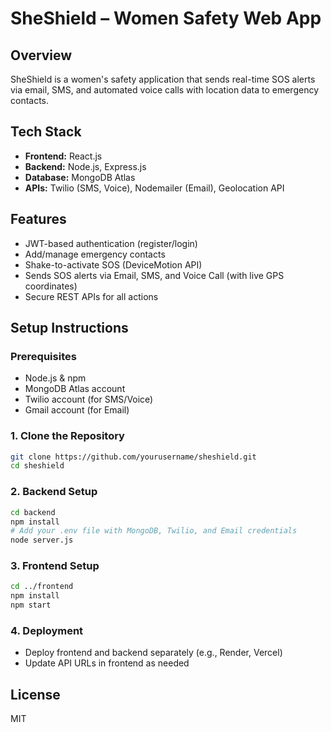 # SheShield – Women Safety Web App

## Overview
SheShield is a women's safety application that sends real-time SOS alerts via email, SMS, and automated voice calls with location data to emergency contacts.

## Tech Stack
- **Frontend:** React.js
- **Backend:** Node.js, Express.js
- **Database:** MongoDB Atlas
- **APIs:** Twilio (SMS, Voice), Nodemailer (Email), Geolocation API

## Features
- JWT-based authentication (register/login)
- Add/manage emergency contacts
- Shake-to-activate SOS (DeviceMotion API)
- Sends SOS alerts via Email, SMS, and Voice Call (with live GPS coordinates)
- Secure REST APIs for all actions

## Setup Instructions

### Prerequisites
- Node.js & npm
- MongoDB Atlas account
- Twilio account (for SMS/Voice)
- Gmail account (for Email)

### 1. Clone the Repository
```sh
git clone https://github.com/yourusername/sheshield.git
cd sheshield
```

### 2. Backend Setup
```sh
cd backend
npm install
# Add your .env file with MongoDB, Twilio, and Email credentials
node server.js
```

### 3. Frontend Setup
```sh
cd ../frontend
npm install
npm start
```

### 4. Deployment
- Deploy frontend and backend separately (e.g., Render, Vercel)
- Update API URLs in frontend as needed

## License
MIT 